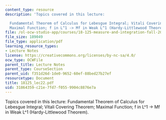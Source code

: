 ```yaml
---
content_type: resource
description: 'Topics covered in this lecture:

  Fundamental Theorem of Calculus for Lebesgue Integral; Vitali Covering Theorem;
  Maximal Function; f in L^1 -> Mf in Weak L^1 (Hardy-Littlewood Theorem).'
file: /ol-ocw-studio-app/courses/18-125-measure-and-integration-fall-2003/31864359c21e7fd7f0559904c8876e7a_18125_lec22.pdf
file_size: 189049
file_type: application/pdf
learning_resource_types:
- Lecture Notes
license: https://creativecommons.org/licenses/by-nc-sa/4.0/
ocw_type: OCWFile
parent_title: Lecture Notes
parent_type: CourseSection
parent_uid: f351d26d-1de0-9652-60ef-88bed27b27ef
resourcetype: Document
title: 18125_lec22.pdf
uid: 31864359-c21e-7fd7-f055-9904c8876e7a
---
```

Topics covered in this lecture:
Fundamental Theorem of Calculus for Lebesgue Integral; Vitali Covering Theorem; Maximal Function; f in L^1 -> Mf in Weak L^1 (Hardy-Littlewood Theorem).